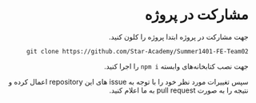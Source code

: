 <div dir="rtl">

# مشارکت در پروژه
جهت مشارکت در پروژه ابتدا پروژه را کلون کنید.

```
git clone https://github.com/Star-Academy/Summer1401-FE-Team02
```

جهت نصب کتابخانه‌های وابسته
```npm i``` را اجرا کنید.

سپس تغییرات مورد نظر خود را با توجه به issue های این repository اعمال کرده و نتیجه را به صورت pull request به ما اعلام کنید.

</div>